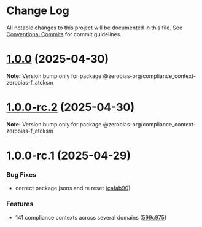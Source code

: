 # Change Log

All notable changes to this project will be documented in this file.
See [Conventional Commits](https://conventionalcommits.org) for commit guidelines.

# [1.0.0](https://github.com/zerobias-org/compliance_context/compare/@zerobias-org/compliance_context-zerobias-f_atcksm@1.0.0-rc.2...@zerobias-org/compliance_context-zerobias-f_atcksm@1.0.0) (2025-04-30)

**Note:** Version bump only for package @zerobias-org/compliance_context-zerobias-f_atcksm





# [1.0.0-rc.2](https://github.com/zerobias-org/compliance_context/compare/@zerobias-org/compliance_context-zerobias-f_atcksm@1.0.0-rc.1...@zerobias-org/compliance_context-zerobias-f_atcksm@1.0.0-rc.2) (2025-04-30)

**Note:** Version bump only for package @zerobias-org/compliance_context-zerobias-f_atcksm





# 1.0.0-rc.1 (2025-04-29)


### Bug Fixes

* correct package jsons and re reset ([cafab90](https://github.com/zerobias-org/compliance_context/commit/cafab90b3771e45ffeefa4ea2dca415266baa99f))


### Features

* 141 compliance contexts across several domains ([599c975](https://github.com/zerobias-org/compliance_context/commit/599c975fcf3da5bbfffe4113c7f5f793e5231e68))
